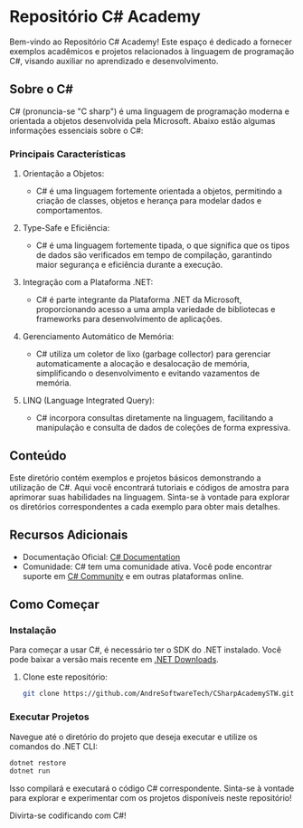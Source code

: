 
# Repositório C# Academy

Bem-vindo ao Repositório C# Academy! 
Este espaço é dedicado a fornecer exemplos acadêmicos e projetos relacionados à linguagem de programação C#, visando auxiliar no aprendizado e desenvolvimento.

## Sobre o C#

C# (pronuncia-se "C sharp") é uma linguagem de programação moderna e orientada a objetos desenvolvida pela Microsoft. Abaixo estão algumas informações essenciais sobre o C#:

### Principais Características

1. Orientação a Objetos:
   - C# é uma linguagem fortemente orientada a objetos, permitindo a criação de classes, objetos e herança para modelar dados e comportamentos.

2. Type-Safe e Eficiência:
   - C# é uma linguagem fortemente tipada, o que significa que os tipos de dados são verificados em tempo de compilação, garantindo maior segurança e eficiência durante a execução.

3. Integração com a Plataforma .NET:
   - C# é parte integrante da Plataforma .NET da Microsoft, proporcionando acesso a uma ampla variedade de bibliotecas e frameworks para desenvolvimento de aplicações.

4. Gerenciamento Automático de Memória:
   - C# utiliza um coletor de lixo (garbage collector) para gerenciar automaticamente a alocação e desalocação de memória, simplificando o desenvolvimento e evitando vazamentos de memória.

5. LINQ (Language Integrated Query):
   - C# incorpora consultas diretamente na linguagem, facilitando a manipulação e consulta de dados de coleções de forma expressiva.

## Conteúdo

Este diretório contém exemplos e projetos básicos demonstrando a utilização de C#. Aqui você encontrará tutoriais e códigos de amostra para aprimorar suas habilidades na linguagem. Sinta-se à vontade para explorar os diretórios correspondentes a cada exemplo para obter mais detalhes.

## Recursos Adicionais

- Documentação Oficial: [C# Documentation](https://docs.microsoft.com/en-us/dotnet/csharp/)
- Comunidade: C# tem uma comunidade ativa. Você pode encontrar suporte em [C# Community](https://stackoverflow.com/questions/tagged/c%23) e em outras plataformas online.

## Como Começar

### Instalação

Para começar a usar C#, é necessário ter o SDK do .NET instalado. Você pode baixar a versão mais recente em 
[.NET Downloads](https://dotnet.microsoft.com/download).

1. Clone este repositório:

    ```bash
    git clone https://github.com/AndreSoftwareTech/CSharpAcademySTW.git
    ```
    
### Executar Projetos

Navegue até o diretório do projeto que deseja executar e utilize os comandos do .NET CLI:

```bash
dotnet restore
dotnet run
```

Isso compilará e executará o código C# correspondente. Sinta-se à vontade para explorar e experimentar com os projetos disponíveis neste repositório!

Divirta-se codificando com C#!
